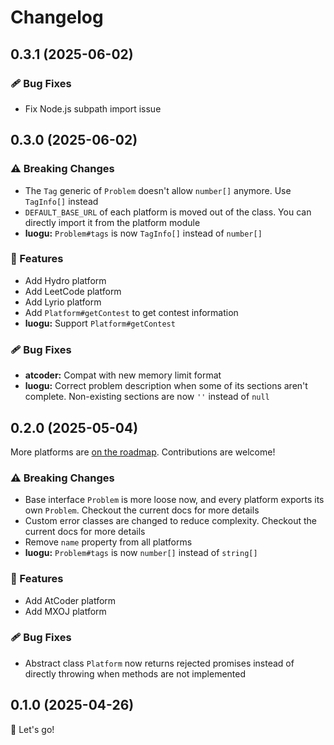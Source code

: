 # Changelog

## 0.3.1 (2025-06-02)

### 🩹 Bug Fixes

- Fix Node.js subpath import issue

## 0.3.0 (2025-06-02)

### ⚠️ Breaking Changes

- The `Tag` generic of `Problem` doesn't allow `number[]` anymore. Use `TagInfo[]` instead
- `DEFAULT_BASE_URL` of each platform is moved out of the class. You can directly import it from the platform module
- **luogu:** `Problem#tags` is now `TagInfo[]` instead of `number[]`

### 🚀 Features

- Add Hydro platform
- Add LeetCode platform
- Add Lyrio platform
- Add `Platform#getContest` to get contest information
- **luogu:** Support `Platform#getContest`

### 🩹 Bug Fixes

- **atcoder:** Compat with new memory limit format
- **luogu:** Correct problem description when some of its sections aren't complete. Non-existing sections are now `''` instead of `null`

## 0.2.0 (2025-05-04)

More platforms are [on the roadmap](https://github.com/un-oj/core/issues/3). Contributions are welcome!

### ⚠️ Breaking Changes

- Base interface `Problem` is more loose now, and every platform exports its own `Problem`. Checkout the current docs for more details
- Custom error classes are changed to reduce complexity. Checkout the current docs for more details
- Remove `name` property from all platforms
- **luogu:** `Problem#tags` is now `number[]` instead of `string[]`

### 🚀 Features

- Add AtCoder platform
- Add MXOJ platform

### 🩹 Bug Fixes

- Abstract class `Platform` now returns rejected promises instead of directly throwing when methods are not implemented

## 0.1.0 (2025-04-26)

🚀 Let's go!
